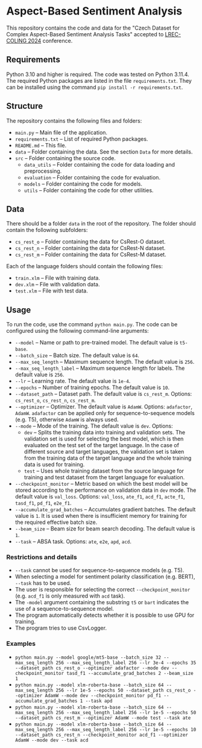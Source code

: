 # Aspect-Based Sentiment Analysis #
This repository contains the code and data for the "Czech Dataset for Complex Aspect-Based Sentiment Analysis Tasks" accepted to <a href="https://lrec-coling-2024.org/">LREC-COLING 2024</a> conference.

## Requirements ##
Python 3.10 and higher is required. The code was tested on Python 3.11.4.
The required Python packages are listed in the file `requirements.txt`. They can be installed using the command `pip install -r requirements.txt`.

## Structure ##
The repository contains the following files and folders:
* `main.py` – Main file of the application.
* `requirements.txt` – List of required Python packages.
* `README.md` – This file.
* `data` – Folder containing the data. See the section `Data` for more details.
* `src` – Folder containing the source code.
  * `data_utils` – Folder containing the code for data loading and preprocessing.
  * `evaluation` – Folder containing the code for evaluation.
  * `models` – Folder containing the code for models.
  * `utils` – Folder containing the code for other utilities.

## Data ##
There should be a folder `data` in the root of the repository. The folder should contain the following subfolders:
* `cs_rest_o` – Folder containing the data for CsRest-O dataset.
* `cs_rest_n` – Folder containing the data for CsRest-N dataset.
* `cs_rest_m` – Folder containing the data for CsRest-M dataset.

Each of the language folders should contain the following files:
* `train.xlm` – File with training data.
* `dev.xlm` – File with validation data.
* `test.xlm` – File with test data.

## Usage ##
To run the code, use the command `python main.py`. The code can be configured using the following command-line arguments:
* `--model` – Name or path to pre-trained model. The default value is `t5-base`.
* `--batch_size` – Batch size. The default value is `64`.
* `--max_seq_length` – Maximum sequence length. The default value is `256`.
* `--max_seq_length_label` – Maximum sequence length for labels. The default value is `256`.
* `--lr` – Learning rate. The default value is `1e-4`.
* `--epochs` – Number of training epochs. The default value is `10`.
* `--dataset_path` – Dataset path. The default value is `cs_rest_m`. Options: `cs_rest_o`, `cs_rest_n`, `cs_rest_m`.
* `--optimizer` – Optimizer. The default value is `AdamW`. Options: `adafactor`, `AdamW`. `adafactor` can be applied only for sequence-to-sequence models (e.g. T5), otherwise `AdamW` is always used.
* `--mode` – Mode of the training. The default value is `dev`. Options:
  * `dev` – Splits the training data into training and validation sets. The validation set is used for selecting the best model, which is then evaluated on the test set of the target language. In the case of different source and target languages, the validation set is taken from the training data of the target language and the whole training data is used for training.
  * `test` – Uses whole training dataset from the source language for training and test dataset from the target language for evaluation.
* `--checkpoint_monitor` – Metric based on which the best model will be stored according to the performance on validation data in `dev` mode. The default value is `val_loss`. Options: `val_loss`, `ate_f1`, `acd_f1`, `acte_f1`, `tasd_f1`, `pd_f1`, `e2e_f1`.
* `--accumulate_grad_batches` – Accumulates gradient batches. The default value is `1`. It is used when there is insufficient memory for training for the required effective batch size.
* `--beam_size` – Beam size for beam search decoding. The default value is `1`.
* `--task` – ABSA task. Options: `ate`, `e2e`, `apd`, `acd`.

### Restrictions and details ###
* `--task` cannot be used for sequence-to-sequence models (e.g. T5).
* When selecting a model for sentiment polarity classification (e.g. BERT), `--task` has to be used.
* The user is responsible for selecting the correct `--checkpoint_monitor` (e.g. `acd_f1` is only measured with `acd` task).
* The `-model` argument containing the substring `t5` or `bart` indicates the use of a sequence-to-sequence model.
* The program automatically detects whether it is possible to use GPU for training.
* The program tries to use CsvLogger.

### Examples ###
* `python main.py --model google/mt5-base --batch_size 32 --max_seq_length 256 --max_seq_length_label 256 --lr 3e-4 --epochs 35 --dataset_path cs_rest_o --optimizer adafactor --mode dev --checkpoint_monitor tasd_f1 --accumulate_grad_batches 2 --beam_size 1`
* `python main.py --model xlm-roberta-base --batch_size 64 --max_seq_length 256 --lr 1e-5 --epochs 50 --dataset_path cs_rest_o --optimizer AdamW --mode dev --checkpoint_monitor pd_f1 --accumulate_grad_batches 1 --task apd`
* `python main.py --model xlm-roberta-base --batch_size 64 --max_seq_length 256 --max_seq_length_label 256 --lr 1e-5 --epochs 50 --dataset_path cs_rest_m --optimizer AdamW --mode test --task ate`
* `python main.py --model xlm-roberta-base --batch_size 64 --max_seq_length 256 --max_seq_length_label 256 --lr 1e-5 --epochs 10 --dataset_path cs_rest_n --checkpoint_monitor acd_f1 --optimizer AdamW --mode dev --task acd`